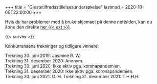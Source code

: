 +++
title = "Gjestetilfredsstillelsesundersøkelse"
lastmod = 2020-10-06T22:00:00
+++

Hvis du har problemer med å bruke skjemaet på denne nettsiden, kan du åpne
den direkte [her {{< ext >}}](https://forms.gle/Uw63cY6G88s86UhA6).

{{< survey >}}

Konkurransens trekninger og tidligere vinnere:

Trekning 30. juni 2019: Jasmine R. W.  
Trekning 31. desember 2020: Anonym.  
Trekning 30. juni 2020: Ikke aktiv pga. koronapandemien.  
Trekning 31. desember 2020: Ikke aktiv pga. koronapandemien.  
Trekning 30. juni 2021: O. H.
Trekning 31. desember 2021: T.H.H.H.